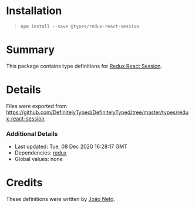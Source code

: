 # Installation

> `npm install --save @types/redux-react-session`

# Summary

This package contains type definitions for [Redux React Session](https://github.com/DefinitelyTyped/DefinitelyTyped.git).

# Details

Files were exported from https://github.com/DefinitelyTyped/DefinitelyTyped/tree/master/types/redux-react-session.

### Additional Details

- Last updated: Tue, 08 Dec 2020 16:28:17 GMT
- Dependencies: [redux](https://github.com/reduxjs/redux)
- Global values: none

# Credits

These definitions were written by [João Neto](https://github.com/joaomlneto).
